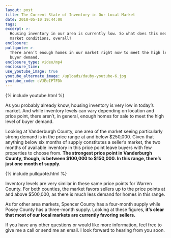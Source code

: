 ```yaml
---
layout: post
title: The Current State of Inventory in Our Local Market
date: 2018-05-10 19:44:00
tags:
excerpt: >-
  Housing inventory in our area is currently low. So what does this mean for
  market conditions, overall?
enclosure:
pullquote: >-
  There aren’t enough homes in our market right now to meet the high level of
  buyer demand.
enclosure_type: video/mp4
enclosure_time:
use_youtube_image: true
youtube_alternate_image: /uploads/dauby-youtube-6.jpg
youtube_code: cVJEeIPTFDk
---
```


{% include youtube.html %}

As you probably already know, housing inventory is very low in today’s market. And while inventory levels can vary depending on location and price point, there aren’t, in general, enough homes for sale to meet the high level of buyer demand.

Looking at Vanderburgh County, one area of the market seeing particularly strong demand is in the price range at and below $250,000. Given that anything below six months of supply constitutes a seller’s market, the two months of available inventory in this price point leave buyers with few properties to choose from. **The strongest price point in Vanderburgh County, though, is between $100,000 to $150,000. In this range, there’s just one month of supply.**

{% include pullquote.html %}

Inventory levels are very similar in these same price points for Warren County. For both counties, the market favors sellers up to the price points at and above $500,000, as there is much less demand for homes in this range.

As for other area markets, Spencer County has a four-month supply while Posey County has a three-month supply. Looking at these figures, **it’s clear that most of our local markets are currently favoring sellers.**

If you have any other questions or would like more information, feel free to give me a call or send me an email. I look forward to hearing from you soon.